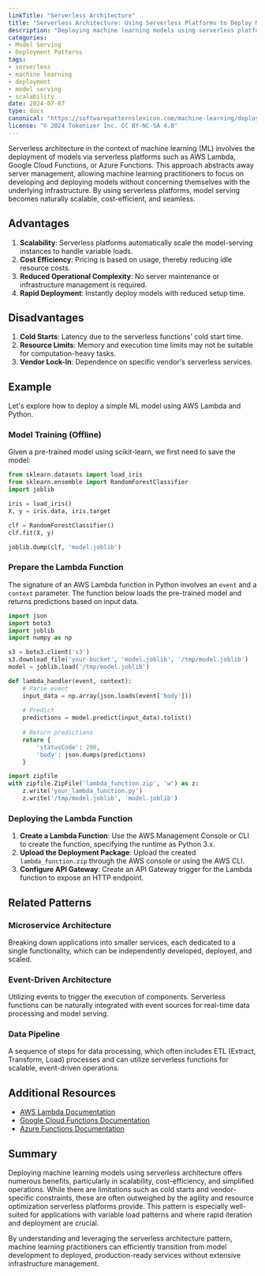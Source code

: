 ```yaml
---
linkTitle: "Serverless Architecture"
title: "Serverless Architecture: Using Serverless Platforms to Deploy Models"
description: "Deploying machine learning models using serverless platforms to achieve scalability, cost-efficiency, and seamless integration."
categories:
- Model Serving
- Deployment Patterns
tags:
- serverless
- machine learning
- deployment
- model serving
- scalability
date: 2024-07-07
type: docs
canonical: "https://softwarepatternslexicon.com/machine-learning/deployment-patterns/model-serving/serverless-architecture"
license: "© 2024 Tokenizer Inc. CC BY-NC-SA 4.0"
---
```



Serverless architecture in the context of machine learning (ML) involves the deployment of models via serverless platforms such as AWS Lambda, Google Cloud Functions, or Azure Functions. This approach abstracts away server management, allowing machine learning practitioners to focus on developing and deploying models without concerning themselves with the underlying infrastructure. By using serverless platforms, model serving becomes naturally scalable, cost-efficient, and seamless.

## Advantages

1. **Scalability**: Serverless platforms automatically scale the model-serving instances to handle variable loads.
2. **Cost Efficiency**: Pricing is based on usage, thereby reducing idle resource costs.
3. **Reduced Operational Complexity**: No server maintenance or infrastructure management is required.
4. **Rapid Deployment**: Instantly deploy models with reduced setup time.

## Disadvantages

1. **Cold Starts**: Latency due to the serverless functions' cold start time.
2. **Resource Limits**: Memory and execution time limits may not be suitable for computation-heavy tasks.
3. **Vendor Lock-In**: Dependence on specific vendor's serverless services.

## Example

Let's explore how to deploy a simple ML model using AWS Lambda and Python.

### Model Training (Offline)

Given a pre-trained model using scikit-learn, we first need to save the model:

```python
from sklearn.datasets import load_iris
from sklearn.ensemble import RandomForestClassifier
import joblib

iris = load_iris()
X, y = iris.data, iris.target

clf = RandomForestClassifier()
clf.fit(X, y)

joblib.dump(clf, 'model.joblib')
```

### Prepare the Lambda Function

The signature of an AWS Lambda function in Python involves an `event` and a `context` parameter. The function below loads the pre-trained model and returns predictions based on input data.

```python
import json
import boto3
import joblib
import numpy as np

s3 = boto3.client('s3')
s3.download_file('your-bucket', 'model.joblib', '/tmp/model.joblib')
model = joblib.load('/tmp/model.joblib')

def lambda_handler(event, context):
    # Parse event
    input_data = np.array(json.loads(event['body']))
    
    # Predict
    predictions = model.predict(input_data).tolist()
    
    # Return predictions
    return {
        'statusCode': 200,
        'body': json.dumps(predictions)
    }

import zipfile
with zipfile.ZipFile('lambda_function.zip', 'w') as z:
    z.write('your_lambda_function.py')
    z.write('/tmp/model.joblib', 'model.joblib')
```

### Deploying the Lambda Function

1. **Create a Lambda Function**: Use the AWS Management Console or CLI to create the function, specifying the runtime as Python 3.x.
2. **Upload the Deployment Package**: Upload the created `lambda_function.zip` through the AWS console or using the AWS CLI.
3. **Configure API Gateway**: Create an API Gateway trigger for the Lambda function to expose an HTTP endpoint.

## Related Patterns

### Microservice Architecture
Breaking down applications into smaller services, each dedicated to a single functionality, which can be independently developed, deployed, and scaled.

### Event-Driven Architecture
Utilizing events to trigger the execution of components. Serverless functions can be naturally integrated with event sources for real-time data processing and model serving.

### Data Pipeline
A sequence of steps for data processing, which often includes ETL (Extract, Transform, Load) processes and can utilize serverless functions for scalable, event-driven operations.

## Additional Resources

- [AWS Lambda Documentation](https://docs.aws.amazon.com/lambda/latest/dg/welcome.html)
- [Google Cloud Functions Documentation](https://cloud.google.com/functions/docs)
- [Azure Functions Documentation](https://docs.microsoft.com/en-us/azure/azure-functions/)

## Summary

Deploying machine learning models using serverless architecture offers numerous benefits, particularly in scalability, cost-efficiency, and simplified operations. While there are limitations such as cold starts and vendor-specific constraints, these are often outweighed by the agility and resource optimization serverless platforms provide. This pattern is especially well-suited for applications with variable load patterns and where rapid iteration and deployment are crucial.

By understanding and leveraging the serverless architecture pattern, machine learning practitioners can efficiently transition from model development to deployed, production-ready services without extensive infrastructure management.
